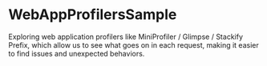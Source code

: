 # WebAppProfilersSample
Exploring web application profilers like MiniProfiler / Glimpse / Stackify Prefix, which allow us to see what goes on in each request, making it easier to find issues and unexpected behaviors.
